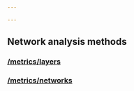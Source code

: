 ```yaml
---

---
```


Network analysis methods
------------------------

### [/metrics/layers](layers.md)

### [/metrics/networks](networks.md)